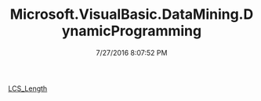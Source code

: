 ﻿---
title: Microsoft.VisualBasic.DataMining.DynamicProgramming
date: 7/27/2016 8:07:52 PM
---

[LCS_Length](T-Microsoft.VisualBasic.DataMining.DynamicProgramming.LCS_Length.html)
